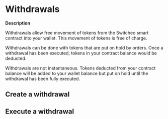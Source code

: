 # Withdrawals

**Description**

Withdrawals allow free movement of tokens from the Switcheo smart contract into your wallet.
  This movement of tokens is free of charge.
  
Withdrawals can be done with tokens that are put on hold by orders.
  Once a withdrawal has been executed, tokens in your contract balance would be deducted.

Withdrawals are not instantaneous.
  Tokens deducted from your contract balance will be added to your wallet balance but put on hold until 
  the withdrawal has been fully executed.

## Create a withdrawal

## Execute a withdrawal

